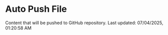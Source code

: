 # Auto Push File

Content that will be pushed to GitHub repository.
Last updated: 07/04/2025, 01:20:58 AM